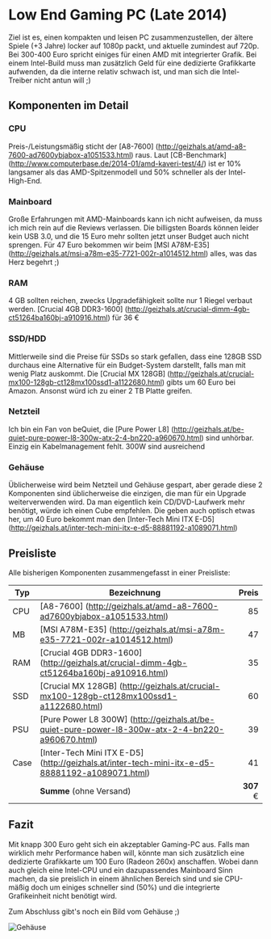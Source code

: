 # Low End Gaming PC (Late 2014)

Ziel ist es, einen kompakten und leisen PC zusammenzustellen, der ältere Spiele (+3 Jahre) locker auf 1080p packt, und aktuelle zumindest auf 720p. Bei 300-400 Euro spricht einiges für einen AMD mit integrierter Grafik. Bei einem Intel-Build muss man zusätzlich Geld für eine dedizierte Grafikkarte aufwenden, da die interne relativ schwach ist, und man sich die Intel-Treiber nicht antun will ;)

## Komponenten im Detail
### CPU

Preis-/Leistungsmäßig sticht der [A8-7600] (http://geizhals.at/amd-a8-7600-ad7600ybjabox-a1051533.html) raus. Laut [CB-Benchmark] (http://www.computerbase.de/2014-01/amd-kaveri-test/4/) ist er 10% langsamer als das AMD-Spitzenmodell und 50% schneller als der Intel-High-End.

### Mainboard

Große Erfahrungen mit AMD-Mainboards kann ich nicht aufweisen, da muss ich mich rein auf die Reviews verlassen. Die billigsten Boards können leider kein USB 3.0, und die 15 Euro mehr sollten jetzt unser Budget auch nicht sprengen. Für 47 Euro bekommen wir beim [MSI A78M-E35] (http://geizhals.at/msi-a78m-e35-7721-002r-a1014512.html) alles, was das Herz begehrt ;)

### RAM

4 GB sollten reichen, zwecks Upgradefähigkeit sollte nur 1 Riegel verbaut werden. [Crucial 4GB DDR3-1600] (http://geizhals.at/crucial-dimm-4gb-ct51264ba160bj-a910916.html) für 36 €

### SSD/HDD

Mittlerweile sind die Preise für SSDs so stark gefallen, dass eine 128GB SSD durchaus eine Alternative für ein Budget-System darstellt, falls man mit wenig Platz auskommt. Die [Crucial MX 128GB] (http://geizhals.at/crucial-mx100-128gb-ct128mx100ssd1-a1122680.html) gibts um 60 Euro bei Amazon. Ansonst würd ich zu einer 2 TB Platte greifen.

### Netzteil

Ich bin ein Fan von beQuiet, die [Pure Power L8] (http://geizhals.at/be-quiet-pure-power-l8-300w-atx-2-4-bn220-a960670.html) sind unhörbar. Einzig ein Kabelmanagement fehlt. 300W sind ausreichend

### Gehäuse

Üblicherweise wird beim Netzteil und Gehäuse gespart, aber gerade diese 2 Komponenten sind üblicherweise die einzigen, die man für ein Upgrade weiterverwenden wird. Da man eigentlich kein CD/DVD-Laufwerk mehr benötigt, würde ich einen Cube empfehlen. Die geben auch optisch etwas her, um 40 Euro bekommt man den [Inter-Tech Mini ITX E-D5] (http://geizhals.at/inter-tech-mini-itx-e-d5-88881192-a1089071.html)

## Preisliste

Alle bisherigen Komponenten zusammengefasst in einer Preisliste:

| Typ | Bezeichnung | Preis |
|-----|-------------|------:|
| CPU | [A8-7600] (http://geizhals.at/amd-a8-7600-ad7600ybjabox-a1051533.html) | 85 |
| MB  | [MSI A78M-E35] (http://geizhals.at/msi-a78m-e35-7721-002r-a1014512.html) | 47 |
| RAM | [Crucial 4GB DDR3-1600] (http://geizhals.at/crucial-dimm-4gb-ct51264ba160bj-a910916.html) | 35 |
| SSD | [Crucial MX 128GB] (http://geizhals.at/crucial-mx100-128gb-ct128mx100ssd1-a1122680.html) |  60 |
| PSU | [Pure Power L8 300W] (http://geizhals.at/be-quiet-pure-power-l8-300w-atx-2-4-bn220-a960670.html) |  39 |
| Case | [Inter-Tech Mini ITX E-D5] (http://geizhals.at/inter-tech-mini-itx-e-d5-88881192-a1089071.html) |  41 |
| | **Summe** (ohne Versand) |   **307** €|


## Fazit

Mit knapp 300 Euro geht sich ein akzeptabler Gaming-PC aus. Falls man wirklich mehr Performance haben will, könnte man sich zusätzlich eine dedizierte Grafikkarte um 100 Euro (Radeon 260x) anschaffen. Wobei dann auch gleich eine Intel-CPU und ein dazupassendes Mainboard Sinn machen, da sie preislich in einem ähnlichen Bereich sind und sie CPU-mäßig doch um einiges schneller sind (50%) und die integrierte Grafikeinheit nicht benötigt wird.

Zum Abschluss gibt's noch ein Bild vom Gehäuse ;)

![Gehäuse](http://geizhals.at/p/1089071.jpg)





